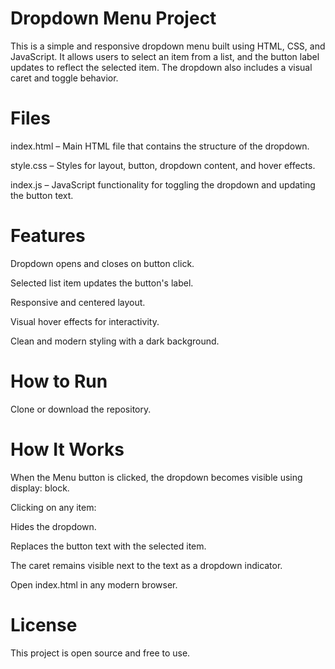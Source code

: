# Dropdown Menu Project

This is a simple and responsive dropdown menu built using HTML, CSS, and JavaScript. It allows users to select an item from a list, and the button label updates to reflect the selected item. The dropdown also includes a visual caret and toggle behavior.

# Files

index.html – Main HTML file that contains the structure of the dropdown.

style.css – Styles for layout, button, dropdown content, and hover effects.

index.js – JavaScript functionality for toggling the dropdown and updating the button text.

# Features

Dropdown opens and closes on button click.

Selected list item updates the button's label.

Responsive and centered layout.

Visual hover effects for interactivity.

Clean and modern styling with a dark background.

# How to Run

Clone or download the repository.

# How It Works

When the Menu button is clicked, the dropdown becomes visible using display: block.

Clicking on any item:

Hides the dropdown.

Replaces the button text with the selected item.

The caret remains visible next to the text as a dropdown indicator.

Open index.html in any modern browser.

# License

This project is open source and free to use.
